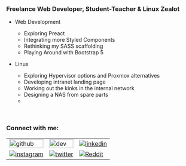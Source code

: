 <!-- List Of Websites-->
[twitter]: https://www.twitter.com/thomashighbaugh
[reddit]: https://www.reddit.com/user/ThomasLeonHighbaugh
[github]: https://www.github.com/Thomashighbaugh
[instagram]: https://www.instagram.com/thomashighbaugh/
[zoho]: mailto:thighbaugh@zoho.com
[bmac]: https://www.buymeacoffee.com/thomashighbaugh
[ko-fi]: https://ko-fi.com/thomashighbaugh
[paypal]: paypal.me/thomasleonhighbaugh
[patreon]: https://www.patreon.com/thomasleonhighbaugh


### Freelance Web Developer, Student-Teacher & Linux Zealot
- Web Development
  - Exploring Preact
  - Integrating more Styled Components
  - Rethinking my SASS scaffolding
  - Playing Around with Bootstrap 5 

- Linux 
  - Exploring Hypervisor options and Proxmox alternatives
  - Developing intranet landing page
  - Working out the kinks in the internal network
  - Designing a NAS from spare parts
  - 

<br />

### Connect with me:
| | | |
|------|------|------|
| [<img src='https://cdn.jsdelivr.net/npm/simple-icons@3.0.1/icons/github.svg' alt='github' width='100%'>](https://github.com/https://github.com/Thomashighbaugh) | [<img src='https://cdn.jsdelivr.net/npm/simple-icons@3.0.1/icons/dev-dot-to.svg' alt='dev' width='100%' >](https://dev.to/https://dev.to/thomashighbaugh) | [<img src='https://cdn.jsdelivr.net/npm/simple-icons@3.0.1/icons/linkedin.svg' alt='linkedin' width='`100%'>](https://www.linkedin.com/in/https://linkedin.com/in/thomas-leon-highbaugh/)  |
|[<img src='https://cdn.jsdelivr.net/npm/simple-icons@3.0.1/icons/instagram.svg' alt='instagram' width='`100%'>](https://instagram.com/thomashighbaugh/) | [<img src='https://cdn.jsdelivr.net/npm/simple-icons@3.0.1/icons/twitter.svg' alt='twitter' width='`100%'>](https://twitter.com/@thomashighbaugh) | [<img src='https://cdn.jsdelivr.net/npm/simple-icons@3.0.1/icons/reddit.svg' alt='Reddit' width='`100%'>](https://www.reddit.com/user/ThomasLeonHighbaugh) |[<img src='https://cdn.jsdelivr.net/npm/simple-icons@3.0.1/icons/icloud.svg' alt='website' width='`100%'>](https://thomasleonhighbaugh.me)   |
